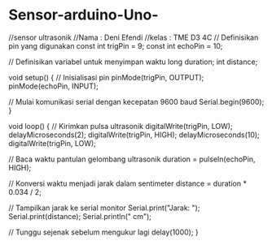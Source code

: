 # Sensor-arduino-Uno-
//sensor ultrasonik 
//Nama : Deni Efendi 
//kelas : TME D3 4C 
// Definisikan pin yang digunakan
const int trigPin = 9;
const int echoPin = 10;

// Definisikan variabel untuk menyimpan waktu
long duration;
int distance;

void setup() {
  // Inisialisasi pin
  pinMode(trigPin, OUTPUT);
  pinMode(echoPin, INPUT);

  // Mulai komunikasi serial dengan kecepatan 9600 baud
  Serial.begin(9600);
}

void loop() {
  // Kirimkan pulsa ultrasonik
  digitalWrite(trigPin, LOW);
  delayMicroseconds(2);
  digitalWrite(trigPin, HIGH);
  delayMicroseconds(10);
  digitalWrite(trigPin, LOW);

  // Baca waktu pantulan gelombang ultrasonik
  duration = pulseIn(echoPin, HIGH);

  // Konversi waktu menjadi jarak dalam sentimeter
  distance = duration * 0.034 / 2;

  // Tampilkan jarak ke serial monitor
  Serial.print("Jarak: ");
  Serial.print(distance);
  Serial.println(" cm");

  // Tunggu sejenak sebelum mengukur lagi
  delay(1000);
}
